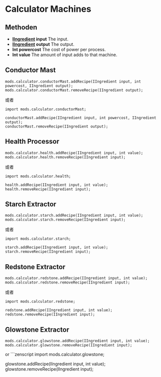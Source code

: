 # Calculator Machines

## Methoden

- **[IIngredient](/Vanilla/Variable_Types/IIngredient/) input** The input.
- **[IIngredient](/Vanilla/Variable_Types/IIngredient/) output** The output.
- **Int powercost** The cost of power per process.
- **Int value** The amount of input adds to that machine.

## Conductor Mast

```zenscript
mods.calculator.conductorMast.addRecipe(IIngredient input, int powercost, IIngredient output);
mods.calculator.conductorMast.removeRecipe(IIngredient output);
```
或者
```zenscript
import mods.calculator.conductorMast;

conductorMast.addRecipe(IIngredient input, int powercost, IIngredient output);
conductorMast.removeRecipe(IIngredient output);
```

## Health Processor

```zenscript
mods.calculator.health.addRecipe(IIngredient input, int value);
mods.calculator.health.removeRecipe(IIngredient input);
```
或者
```zenscript
import mods.calculator.health;

health.addRecipe(IIngredient input, int value);
health.removeRecipe(IIngredient input);
```

## Starch Extractor

```zenscript
mods.calculator.starch.addRecipe(IIngredient input, int value);
mods.calculator.starch.removeRecipe(IIngredient input);
```
或者
```zenscript
import mods.calculator.starch;

starch.addRecipe(IIngredient input, int value);
starch.removeRecipe(IIngredient input);
```

## Redstone Extractor

```zenscript
mods.calculator.redstone.addRecipe(IIngredient input, int value);
mods.calculator.redstone.removeRecipe(IIngredient input);
```
或者
```zenscript
import mods.calculator.redstone;

redstone.addRecipe(IIngredient input, int value);
redstone.removeRecipe(IIngredient input);
```

## Glowstone Extractor

```zenscript
mods.calculator.glowstone.addRecipe(IIngredient input, int value);
mods.calculator.glowstone.removeRecipe(IIngredient input);
```
or ```zenscript import mods.calculator.glowstone;

glowstone.addRecipe(IIngredient input, int value); glowstone.removeRecipe(IIngredient input);
